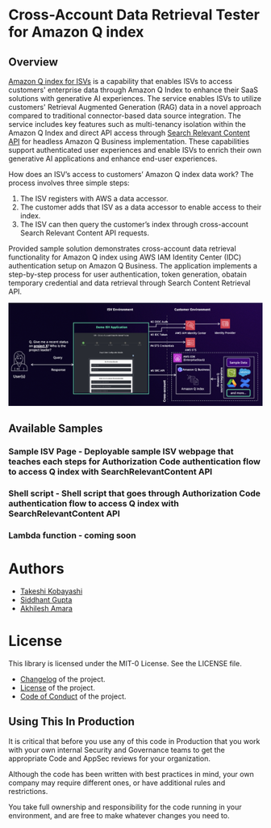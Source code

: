 # Cross-Account Data Retrieval Tester for Amazon Q index

## Overview

[Amazon Q index for ISVs](https://aws.amazon.com/q/software-provider/) is a capability that enables ISVs to access customers' enterprise data through Amazon Q Index to enhance their SaaS solutions with generative AI experiences. The service enables ISVs to utilize customers' Retrieval Augmented Generation (RAG) data in a novel approach compared to traditional connector-based data source integration. The service includes key features such as multi-tenancy isolation within the Amazon Q Index and direct API access through [Search Relevant Content API](https://docs.aws.amazon.com/amazonq/latest/qbusiness-ug/isv-calling-api-idc.html) for headless Amazon Q Business implementation. These capabilities support authenticated user experiences and enable ISVs to enrich their own generative AI applications and enhance end-user experiences.

How does an ISV’s access to customers’ Amazon Q index data work? The process involves three simple steps: 

1.	The ISV registers with AWS a data accessor.
2.	The customer adds that ISV as a data accessor to enable access to their index.
3.	The ISV can then query the customer’s index through cross-account Search Relevant Content API requests. 


Provided sample solution demonstrates cross-account data retrieval functionality for Amazon Q index using AWS IAM Identity Center (IDC) authentication setup on Amazon Q Business. The application implements a step-by-step process for user authentication, token generation, obatain temporary credential and data retrieval through Search Content Retrieval API.

![Overall Architecture](assets/overall-architecture.png)

## Available Samples

### Sample ISV Page - Deployable sample ISV webpage that teaches each steps for Authorization Code authentication flow to access Q index with SearchRelevantContent API

### Shell script - Shell script that goes through Authorization Code authentication flow to access Q index with SearchRelevantContent API

### Lambda function - coming soon


# Authors

- [Takeshi Kobayashi](https://www.linkedin.com/in/takeshikobayashi/)
- [Siddhant Gupta](https://www.linkedin.com/in/siddhant-gupta-a43a7b53/)
- [Akhilesh Amara](https://www.linkedin.com/in/akhilesh-amara/)

# License

This library is licensed under the MIT-0 License. See the LICENSE file.

- [Changelog](CHANGELOG.md) of the project.
- [License](LICENSE) of the project.
- [Code of Conduct](CODE_OF_CONDUCT.md) of the project.

## Using This In Production

It is critical that before you use any of this code in Production that you work with your own internal Security and Governance teams to get the appropriate Code and AppSec reviews for your organization. 

Although the code has been written with best practices in mind, your own company may require different ones, or have additional rules and restrictions.

You take full ownership and responsibility for the code running in your environment, and are free to make whatever changes you need to.